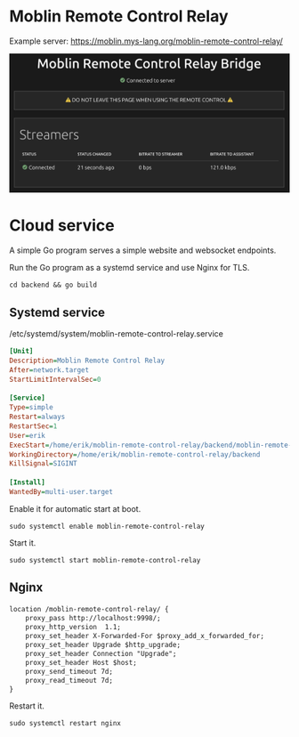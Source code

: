 # Moblin Remote Control Relay

Example server: https://moblin.mys-lang.org/moblin-remote-control-relay/

<img src="screenshot.png">

# Cloud service

A simple Go program serves a simple website and websocket endpoints.

Run the Go program as a systemd service and use Nginx for TLS.

```
cd backend && go build
```

## Systemd service

/etc/systemd/system/moblin-remote-control-relay.service

``` ini
[Unit]
Description=Moblin Remote Control Relay
After=network.target
StartLimitIntervalSec=0

[Service]
Type=simple
Restart=always
RestartSec=1
User=erik
ExecStart=/home/erik/moblin-remote-control-relay/backend/moblin-remote-control-relay -address localhost:9998 -reverse_proxy_base /moblin-remote-control-relay
WorkingDirectory=/home/erik/moblin-remote-control-relay/backend
KillSignal=SIGINT

[Install]
WantedBy=multi-user.target
```

Enable it for automatic start at boot.

```
sudo systemctl enable moblin-remote-control-relay
```

Start it.

```
sudo systemctl start moblin-remote-control-relay
```

## Nginx

```
location /moblin-remote-control-relay/ {
    proxy_pass http://localhost:9998/;
    proxy_http_version  1.1;
    proxy_set_header X-Forwarded-For $proxy_add_x_forwarded_for;
    proxy_set_header Upgrade $http_upgrade;
    proxy_set_header Connection "Upgrade";
    proxy_set_header Host $host;
    proxy_send_timeout 7d;
    proxy_read_timeout 7d;
}
```

Restart it.

```
sudo systemctl restart nginx
```